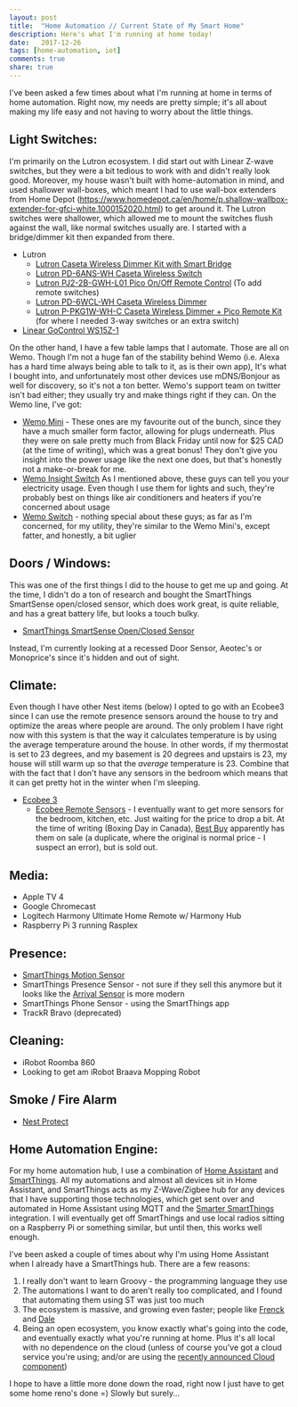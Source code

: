 ```yaml
---
layout: post
title:  "Home Automation // Current State of My Smart Home"
description: Here's what I'm running at home today!
date:   2017-12-26
tags: [home-automation, iot]
comments: true
share: true
---
```

I've been asked a few times about what I'm running at home in terms of home automation. Right now, my needs are pretty simple; it's all about making my life easy and not having to worry about the little things.

## Light Switches:
I'm primarily on the Lutron ecosystem. I did start out with Linear Z-wave switches, but they were a bit tedious to work with and didn't really look good. Moreover, my house wasn't built with home-automation in mind, and used shallower wall-boxes, which meant I had to use wall-box extenders from Home Depot (https://www.homedepot.ca/en/home/p.shallow-wallbox-extender-for-gfci-white.1000152020.html) to get around it. The Lutron switches were shallower, which allowed me to mount the switches flush against the wall, like normal switches usually are. I started with a bridge/dimmer kit then expanded from there.

  - Lutron
    - [Lutron Caseta Wireless Dimmer Kit with Smart Bridge](http://amzn.to/2DgnCs9)
    - [Lutron PD-6ANS-WH Caseta Wireless Switch](http://amzn.to/2DijUyr)
    - [Lutron PJ2-2B-GWH-L01 Pico On/Off Remote Control](http://amzn.to/2Dhg0FL) (To add remote switches)
    - [Lutron PD-6WCL-WH Caseta Wireless Dimmer](http://amzn.to/2CaVuHF)
    - [Lutron P-PKG1W-WH-C Caseta Wireless Dimmer + Pico Remote Kit](http://amzn.to/2C7UYu3) (for where I needed 3-way switches or an extra switch)
  - [Linear GoControl WS15Z-1](http://amzn.to/2BEnLp7)

On the other hand, I have a few table lamps that I automate. Those are all on Wemo. Though I'm not a huge fan of the stability behind Wemo (i.e. Alexa has a hard time always being able to talk to it, as is their own app), It's what I bought into, and unfortunately most other devices use mDNS/Bonjour as well for discovery, so it's not a ton better. Wemo's support team on twitter isn't bad either; they usually try and make things right if they can. On the Wemo line, I've got:
  -  [Wemo Mini](http://amzn.to/2BVnNNy) - These ones are my favourite out of the bunch, since they have a much smaller form factor, allowing for plugs underneath. Plus they were on sale pretty much from Black Friday until now for $25 CAD (at the time of writing), which was a great bonus! They don't give you insight into the power usage like the next one does, but that's honestly not a make-or-break for me.
  - [Wemo Insight Switch](http://amzn.to/2DeWQk3) As I mentioned above, these guys can tell you your electricity usage. Even though I use them for lights and such, they're probably best on things like air conditioners and heaters if you're concerned about usage
  - [Wemo Switch](http://amzn.to/2DizGci) - nothing special about these guys; as far as I'm concerned, for my utility, they're similar to the Wemo Mini's, except fatter, and honestly, a bit uglier

## Doors / Windows:
This was one of the first things I did to the house to get me up and going. At the time, I didn't do a ton of research and bought the SmartThings SmartSense open/closed sensor, which does work great, is quite reliable, and has a great battery life, but looks a touch bulky.

  - [SmartThings SmartSense Open/Closed Sensor](http://amzn.to/2C7OdZg)

Instead, I'm currently looking at a recessed Door Sensor, Aeotec's or Monoprice's since it's hidden and out of sight.

## Climate:
Even though I have other Nest items (below) I opted to go with an Ecobee3 since I can use the remote presence sensors around the house to try and optimize the areas where people are around. The only problem I have right now with this system is that the way it calculates temperature is by using the average temperature around the house. In other words, if my thermostat is set to 23 degrees, and my basement is 20 degrees and upstairs is 23, my house will still warm up so that the *average* temperature is 23. Combine that with the fact that I don't have any sensors in the bedroom which means that it can get pretty hot in the winter when I'm sleeping.

- [Ecobee 3](http://amzn.to/2zxC8d0)
  - [Ecobee Remote Sensors](http://amzn.to/2zzcDrC) - I eventually want to get more sensors for the bedroom, kitchen, etc. Just waiting for the price to drop a bit. At the time of writing (Boxing Day in Canada), [Best Buy](https://www.bestbuy.ca/en-ca/product/ecobee3-remote-wi-fi-temperature-sensor-eb-rse3pk2-01-2-pack/10368680.aspx?) apparently has them on sale (a duplicate, where the original is normal price - I suspect an error), but is sold out.

## Media:
  - Apple TV 4
  - Google Chromecast
  - Logitech Harmony Ultimate Home Remote w/ Harmony Hub
  - Raspberry Pi 3 running Rasplex

## Presence:
  - [SmartThings Motion Sensor](http://amzn.to/2DerlGU)
  - SmartThings Presence Sensor - not sure if they sell this anymore but it looks like the [Arrival Sensor](http://amzn.to/2DerVo4) is more modern
  - SmartThings Phone Sensor - using the SmartThings app
  - TrackR Bravo (deprecated)

## Cleaning:
  - iRobot Roomba 860
  - Looking to get am iRobot Braava Mopping Robot

## Smoke / Fire Alarm
  - [Nest Protect](http://amzn.to/2Dg0VnY)

## Home Automation Engine:
For my home automation hub, I use a combination of [Home Assistant](https://home-assistant.io) and [SmartThings](https://www.smartthings.com/). All my automations and almost all devices sit in Home Assistant, and SmartThings acts as my Z-Wave/Zigbee hub for any devices that I have supporting those technologies, which get sent over and automated in Home Assistant using MQTT and the [Smarter SmartThings](https://home-assistant.io/blog/2016/02/09/Smarter-Smart-Things-with-MQTT-and-Home-Assistant/) integration. I will eventually get off SmartThings and use local radios sitting on a Raspberry Pi or something similar, but until then, this works well enough.

I've been asked a couple of times about why I'm using Home Assistant when I already have a SmartThings hub. There are a few reasons:
  1. I really don't want to learn Groovy - the programming language they use
  2. The automations I want to do aren't really too complicated, and I found that automating them using ST was just too much
  3. The ecosystem is massive, and growing even faster; people like [Frenck](https://twitter.com/Frenck) and [Dale](https://twitter.com/dale3h)
  4. Being an open ecosystem, you know exactly what's going into the code, and eventually exactly what you're running at home. Plus it's all local with no dependence on the cloud (unless of course you've got a cloud service you're using; and/or are using the [recently announced Cloud component](https://home-assistant.io/blog/2017/12/17/introducing-home-assistant-cloud/))

I hope to have a little more done down the road, right now I just have to get some home reno's done =) Slowly but surely...
